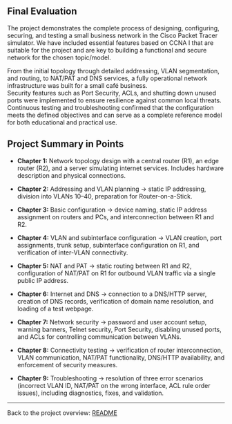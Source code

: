 

## Final Evaluation

The project demonstrates the complete process of designing, configuring, securing, and testing a small business network in the Cisco Packet Tracer simulator. We have included essential features based on CCNA I that are suitable for the project and are key to building a functional and secure network for the chosen topic/model.

From the initial topology through detailed addressing, VLAN segmentation, and routing, to NAT/PAT and DNS services, a fully operational network infrastructure was built for a small café business.  
Security features such as Port Security, ACLs, and shutting down unused ports were implemented to ensure resilience against common local threats.  
Continuous testing and troubleshooting confirmed that the configuration meets the defined objectives and can serve as a complete reference model for both educational and practical use.



## Project Summary in Points

- **Chapter 1:** Network topology design with a central router (R1), an edge router (R2), and a server simulating internet services. Includes hardware description and physical connections.
    
- **Chapter 2:** Addressing and VLAN planning -> static IP addressing, division into VLANs 10–40, preparation for Router-on-a-Stick.
    
- **Chapter 3:** Basic configuration -> device naming, static IP address assignment on routers and PCs, and interconnection between R1 and R2.
    
- **Chapter 4:** VLAN and subinterface configuration -> VLAN creation, port assignments, trunk setup, subinterface configuration on R1, and verification of inter-VLAN connectivity.
    
- **Chapter 5:** NAT and PAT -> static routing between R1 and R2, configuration of NAT/PAT on R1 for outbound VLAN traffic via a single public IP address.
    
- **Chapter 6:** Internet and DNS -> connection to a DNS/HTTP server, creation of DNS records, verification of domain name resolution, and loading of a test webpage.
    
- **Chapter 7:** Network security -> password and user account setup, warning banners, Telnet security, Port Security, disabling unused ports, and ACLs for controlling communication between VLANs.
    
- **Chapter 8:** Connectivity testing -> verification of router interconnection, VLAN communication, NAT/PAT functionality, DNS/HTTP availability, and enforcement of security measures.
    
- **Chapter 9:** Troubleshooting -> resolution of three error scenarios (incorrect VLAN ID, NAT/PAT on the wrong interface, ACL rule order issues), including diagnostics, fixes, and validation.

---

Back to the project overview: [README](README.en.md)
